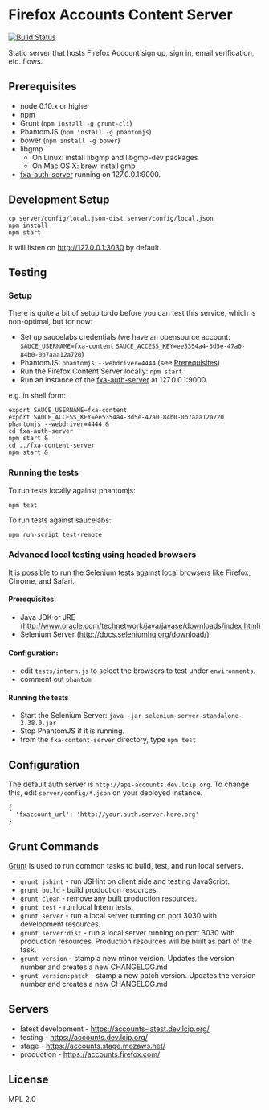 # Firefox Accounts Content Server

[![Build Status](https://travis-ci.org/mozilla/fxa-content-server.svg?branch=master)](https://travis-ci.org/mozilla/fxa-content-server)

Static server that hosts Firefox Account sign up, sign in, email verification, etc. flows.

## Prerequisites

* node 0.10.x or higher
* npm
* Grunt (`npm install -g grunt-cli`)
* PhantomJS (`npm install -g phantomjs`)
* bower (`npm install -g bower`)
* libgmp
  * On Linux: install libgmp and libgmp-dev packages
  * On Mac OS X: brew install gmp
* [fxa-auth-server](https://github.com/mozilla/fxa-auth-server) running on 127.0.0.1:9000.

## Development Setup

```
cp server/config/local.json-dist server/config/local.json
npm install
npm start
```

It will listen on <http://127.0.0.1:3030> by default.

## Testing

### Setup
There is quite a bit of setup to do before you can test this service, which is non-optimal, but for now:

  * Set up saucelabs credentials (we have an opensource account: `SAUCE_USERNAME=fxa-content` `SAUCE_ACCESS_KEY=ee5354a4-3d5e-47a0-84b0-0b7aaa12a720`)
  * PhantomJS: `phantomjs --webdriver=4444` (see [Prerequisites](#prerequisites))
  * Run the Firefox Content Server locally: `npm start`
  * Run an instance of the [fxa-auth-server](https://github.com/mozilla/fxa-auth-server) at 127.0.0.1:9000.

e.g. in shell form:

```
export SAUCE_USERNAME=fxa-content
export SAUCE_ACCESS_KEY=ee5354a4-3d5e-47a0-84b0-0b7aaa12a720
phantomjs --webdriver=4444 &
cd fxa-auth-server
npm start &
cd ../fxa-content-server
npm start &
```

### Running the tests

To run tests locally against phantomjs:

    npm test

To run tests against saucelabs:

    npm run-script test-remote

### Advanced local testing using headed browsers

It is possible to run the Selenium tests against local browsers like Firefox, Chrome, and Safari.

#### Prerequisites:

  * Java JDK or JRE (http://www.oracle.com/technetwork/java/javase/downloads/index.html)
  * Selenium Server (http://docs.seleniumhq.org/download/)

#### Configuration:

  * edit `tests/intern.js` to select the browsers to test under `environments`.
  * comment out `phantom`

#### Running the tests

  * Start the Selenium Server: `java -jar selenium-server-standalone-2.38.0.jar`
  * Stop PhantomJS if it is running.
  * from the `fxa-content-server` directory, type `npm test`


## Configuration

The default auth server is `http://api-accounts.dev.lcip.org`.  To change this,
edit `server/config/*.json` on your deployed instance.

    {
      'fxaccount_url': 'http://your.auth.server.here.org'
    }


## Grunt Commands

[Grunt](http://gruntjs.com/) is used to run common tasks to build, test, and run local servers.

* `grunt jshint` - run JSHint on client side and testing JavaScript.
* `grunt build` - build production resources.
* `grunt clean` - remove any built production resources.
* `grunt test` - run local Intern tests.
* `grunt server` - run a local server running on port 3030 with development resources.
* `grunt server:dist` - run a local server running on port 3030 with production resources. Production resources will be built as part of the task.
* `grunt version` - stamp a new minor version. Updates the version number and creates a new CHANGELOG.md
* `grunt version:patch` - stamp a new patch version. Updates the version number and creates a new CHANGELOG.md

## Servers

* latest development - https://accounts-latest.dev.lcip.org/
* testing - https://accounts.dev.lcip.org/
* stage - https://accounts.stage.mozaws.net/
* production - https://accounts.firefox.com/

## License

MPL 2.0
